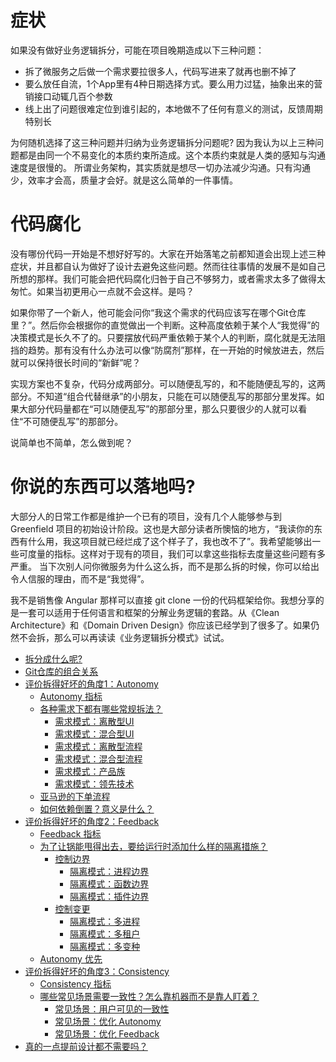 # 症状

如果没有做好业务逻辑拆分，可能在项目晚期造成以下三种问题：

* 拆了微服务之后做一个需求要拉很多人，代码写进来了就再也删不掉了
* 要么放任自流，1个App里有4种日期选择方式。要么用力过猛，抽象出来的营销接口动辄几百个参数
* 线上出了问题很难定位到谁引起的，本地做不了任何有意义的测试，反馈周期特别长

为何随机选择了这三种问题并归纳为业务逻辑拆分问题呢? 因为我认为以上三种问题都是由同一个不易变化的本质约束所造成。这个本质约束就是人类的感知与沟通速度是很慢的。
所谓业务架构，其实质就是想尽一切办法减少沟通。只有沟通少，效率才会高，质量才会好。就是这么简单的一件事情。

# 代码腐化

没有哪份代码一开始是不想好好写的。大家在开始落笔之前都知道会出现上述三种症状，并且都自认为做好了设计去避免这些问题。然而往往事情的发展不是如自己所想的那样。我们可能会把代码腐化归咎于自己不够努力，或者需求太多了做得太匆忙。如果当初更用心一点就不会这样。是吗？

如果你带了一个新人，他可能会问你“我这个需求的代码应该写在哪个Git仓库里？”。然后你会根据你的直觉做出一个判断。这种高度依赖于某个人“我觉得”的决策模式是长久不了的。只要摆放代码严重依赖于某个人的判断，腐化就是无法阻挡的趋势。那有没有什么办法可以像“防腐剂”那样，在一开始的时候放进去，然后就可以保持很长时间的“新鲜”呢？

实现方案也不复杂，代码分成两部分。可以随便乱写的，和不能随便乱写的，这两部分。不知道“组合代替继承”的小朋友，只能在可以随便乱写的那部分里发挥。如果大部分代码量都在“可以随便乱写”的那部分里，那么只要很少的人就可以看住“不可随便乱写”的那部分。

说简单也不简单，怎么做到呢？

# 你说的东西可以落地吗?

大部分人的日常工作都是维护一个已有的项目，没有几个人能够参与到 Greenfield 项目的初始设计阶段。这也是大部分读者所懊恼的地方，“我读你的东西有什么用，我这项目就已经烂成了这个样子了，我也改不了”。我希望能够出一些可度量的指标。这样对于现有的项目，我们可以拿这些指标去度量这些问题有多严重。
当下次别人问你微服务为什么这么拆，而不是那么拆的时候，你可以给出令人信服的理由，而不是“我觉得”。

我不是销售像 Angular 那样可以直接 git clone 一份的代码框架给你。我想分享的是一套可以适用于任何语言和框架的分解业务逻辑的套路。从《Clean Architecture》和《Domain Driven Design》你应该已经学到了很多了。如果仍然不会拆，那么可以再读读《业务逻辑拆分模式》试试。

* [拆分成什么呢?](./Modules.md)
* [Git仓库的组合关系](./Composition.md)
* [评价拆得好坏的角度1：Autonomy](./Autonomy.md)
  * [Autonomy 指标](./AutonomyMetrics.md)
  * [各种需求下都有哪些常规拆法？](./Integration/README.md)
    * [需求模式：离散型UI](./Integration/DiscreteUI/README.md)
    * [需求模式：混合型UI](./Integration/MixedUI/README.md)
    * [需求模式：离散型流程](./Integration/DiscreteProcess/README.md)
    * [需求模式：混合型流程](./Integration/MixedProcess/README.md)
    * [需求模式：产品族](./Integration/ProductFamily/README.md)
    * [需求模式：领先技术](./Integration/Library/README.md)
  * [亚马逊的下单流程](./Integration/AmazonExample/README.md)
  * [如何依赖倒置？意义是什么？](./DependencyInversion/README.md)
* [评价拆得好坏的角度2：Feedback](./Feedback.md)
  * [Feedback 指标](./FeedbackMetrics.md)
  * [为了让锅能甩得出去，要给运行时添加什么样的隔离措施？](./Isolation/README.md)
    * [控制边界](./Isolation/ControlBoundary.md)
      * [隔离模式：进程边界](./Isolation/ProcessBoundary/README.md)
      * [隔离模式：函数边界](./Isolation/FunctionBoundary/README.md)
      * [隔离模式：插件边界](./Isolation/PluginBoundary/README.md)
    * [控制变更](./Isolation/ControlChange.md)
      * [隔离模式：多进程](./Isolation/MultiProcess/README.md)
      * [隔离模式：多租户](./Isolation/MultiTenancy/README.md)
      * [隔离模式：多变种](./Isolation/MultiVariant/README.md)
  * [Autonomy 优先](./Isolation/AutonomyFirst.md)
* [评价拆得好坏的角度3：Consistency](./Consistency.md)
  * [Consistency 指标](./ConsistencyMetrics.md)
  * [哪些常见场景需要一致性？怎么靠机器而不是靠人盯着？](./Scenario/README.md)
    * [常见场景：用户可见的一致性](./Scenario/UserInterface/README.md)
    * [常见场景：优化 Autonomy](./Scenario/AutonomyOptimization/README.md)
    * [常见场景：优化 Feedback](./Scenario/FeedbackOptimization/README.md)
* [真的一点提前设计都不需要吗？](./Consensus.md)